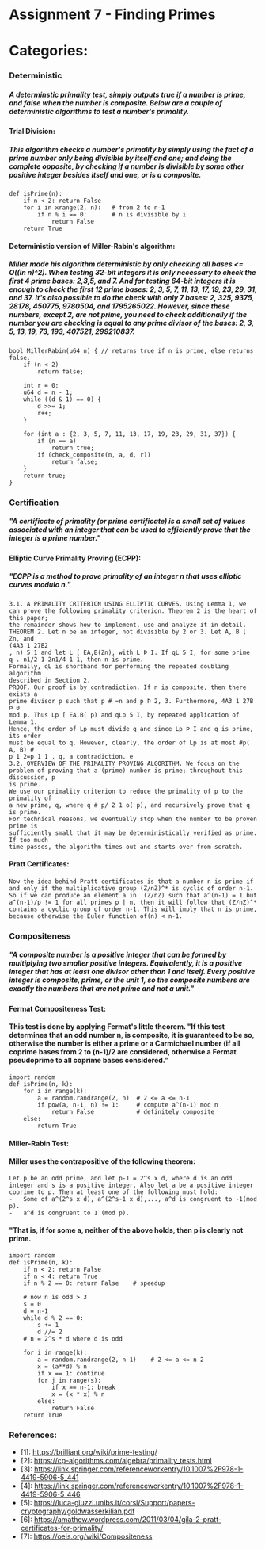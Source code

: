 # Assignment 7 - Finding Primes
# Categories:

### Deterministic
##### A determinstic primality test, simply outputs true if a number is prime, and false when the number is composite. Below are a couple of deterministic algorithms to test a number's primality.
####      Trial Division:
##### This algorithm checks a number's primality by simply using the fact of a prime number only being divisible by itself and one; and doing the complete opposite, by checking if a number is divisible by some other positive integer besides itself and one, or is a composite.
####
```
def isPrime(n):
    if n < 2: return False
    for i in xrange(2, n):   # from 2 to n-1
        if n % i == 0:       # n is divisible by i
            return False
    return True
```
####      Deterministic version of Miller-Rabin's algorithm:
##### Miller made his algorithm deterministic by only checking all bases <= *O*((ln n)^2). When testing 32-bit integers it is only necessary to check the first 4 prime bases: 2,3,5, and 7. And for testing 64-bit integers it is enough to check the first 12 prime bases: 2, 3, 5, 7, 11, 13, 17, 19, 23, 29, 31, and 37. It's also possible to do the check with only 7 bases: 2, 325, 9375, 28178, 450775, 9780504, and 1795265022. However, since these numbers, except 2, are not prime, you need to check additionally if the number you are checking is equal to any prime divisor of the bases: 2, 3, 5, 13, 19, 73, 193, 407521, 299210837.
####
```
bool MillerRabin(u64 n) { // returns true if n is prime, else returns false.
    if (n < 2)
        return false;

    int r = 0;
    u64 d = n - 1;
    while ((d & 1) == 0) {
        d >>= 1;
        r++;
    }

    for (int a : {2, 3, 5, 7, 11, 13, 17, 19, 23, 29, 31, 37}) {
        if (n == a)
            return true;
        if (check_composite(n, a, d, r))
            return false;
    }
    return true;
}
```
### Certification
##### "A certificate of primality (or prime certificate) is a small set of values associated with an integer that can be used to efficiently prove that the integer is a prime number."
####      Elliptic Curve Primality Proving (ECPP):
##### "ECPP is a method to prove primality of an integer n that uses elliptic curves modulo n."
####
```
3.1. A PRIMALITY CRITERION USING ELLIPTIC CURVES. Using Lemma 1, we
can prove the following primality criterion. Theorem 2 is the heart of this paper;
the remainder shows how to implement, use and analyze it in detail.
THEOREM 2. Let n be an integer, not divisible by 2 or 3. Let A, B [ Zn, and
(4A3 1 27B2
, n) 5 1 and let L [ EA,B(Zn), with L Þ I. If qL 5 I, for some prime
q . n1/2 1 2n1/4 1 1, then n is prime.
Formally, qL is shorthand for performing the repeated doubling algorithm
described in Section 2.
PROOF. Our proof is by contradiction. If n is composite, then there exists a
prime divisor p such that p # =n and p Þ 2, 3. Furthermore, 4A3 1 27B Þ 0
mod p. Thus Lp [ EA,B( p) and qLp 5 I, by repeated application of Lemma 1.
Hence, the order of Lp must divide q and since Lp Þ I and q is prime, its order
must be equal to q. However, clearly, the order of Lp is at most #p( A, B) #
p 1 2=p 1 1 , q, a contradiction. e
3.2. OVERVIEW OF THE PRIMALITY PROVING ALGORITHM. We focus on the
problem of proving that a (prime) number is prime; throughout this discussion, p
is prime.
We use our primality criterion to reduce the primality of p to the primality of
a new prime, q, where q # p/ 2 1 o( p), and recursively prove that q is prime.
For technical reasons, we eventually stop when the number to be proven prime is
sufficiently small that it may be deterministically verified as prime. If too much
time passes, the algorithm times out and starts over from scratch.
```
####      Pratt Certificates:
####
```
Now the idea behind Pratt certificates is that a number n is prime if and only if the multiplicative group (Z/nZ)^* is cyclic of order n-1. So if we can produce an element a in  (Z/nZ) such that a^(n-1) = 1 but a^(n-1)/p != 1 for all primes p | n, then it will follow that (Z/nZ)^* contains a cyclic group of order n-1. This will imply that n is prime, because otherwise the Euler function of(n) < n-1.
```
### Compositeness
##### "A composite number is a positive integer that can be formed by multiplying two smaller positive integers. Equivalently, it is a positive integer that has at least one divisor other than 1 and itself. Every positive integer is composite, prime, or the unit 1, so the composite numbers are exactly the numbers that are not prime and not a unit."
####      Fermat Compositeness Test:
#### This test is done by applying Fermat's little theorem. "If this test determines that an odd number n, is composite, it is guaranteed to be so, otherwise the number is either a prime or a Carmichael number (if all coprime bases from 2 to (n-1)/2 are considered, otherwise a Fermat pseudoprime to all coprime bases considered."
```
import random
def isPrime(n, k):
    for i in range(k):
        a = random.randrange(2, n)  # 2 <= a <= n-1
        if pow(a, n-1, n) != 1:     # compute a^(n-1) mod n
            return False            # definitely composite
    else:
        return True   
 ```
####      Miller-Rabin Test:
#### Miller uses the contrapositive of the following theorem:
```
Let p be an odd prime, and let p-1 = 2^s x d, where d is an odd integer and s is a positive integer. Also let a be a positive integer coprime to p. Then at least one of the following must hold:
-   Some of a^(2^s x d), a^(2^s-1 x d),..., a^d is congruent to -1(mod p).
-   a^d is congruent to 1 (mod p).
```
#### "That is, if for some a, neither of the above holds, then p is clearly not prime.
```
import random
def isPrime(n, k):
    if n < 2: return False
    if n < 4: return True
    if n % 2 == 0: return False    # speedup

    # now n is odd > 3
    s = 0
    d = n-1
    while d % 2 == 0:
        s += 1
        d //= 2
    # n = 2^s * d where d is odd

    for i in range(k):
        a = random.randrange(2, n-1)    # 2 <= a <= n-2
        x = (a**d) % n
        if x == 1: continue
        for j in range(s):
            if x == n-1: break
            x = (x * x) % n
        else:
            return False
    return True
```


### References:
- <a id="1">[1]</a>: https://brilliant.org/wiki/prime-testing/
- <a id="2">[2]</a>: https://cp-algorithms.com/algebra/primality_tests.html
- <a id="3">[3]</a>: https://link.springer.com/referenceworkentry/10.1007%2F978-1-4419-5906-5_441
- <a id="4">[4]</a>: https://link.springer.com/referenceworkentry/10.1007%2F978-1-4419-5906-5_446
- <a id="5">[5]</a>: https://luca-giuzzi.unibs.it/corsi/Support/papers-cryptography/goldwasserkilian.pdf
- <a id="6">[6]</a>: https://amathew.wordpress.com/2011/03/04/gila-2-pratt-certificates-for-primality/
- <a id="7">[7]</a>: https://oeis.org/wiki/Compositeness

